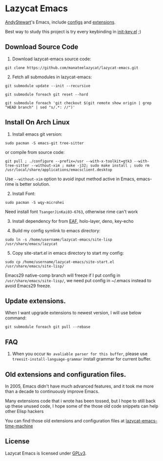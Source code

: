 # Lazycat Emacs

[AndyStewart](http://www.emacswiki.org/emacs/AndyStewart)'s Emacs, include [configs](https://github.com/manateelazycat/lazycat-emacs/tree/master/site-lisp/config) and [extensions](https://github.com/manateelazycat/lazycat-emacs/tree/master/site-lisp/extensions).

Best way to study this project is try every keybinding in [init-key.el](https://github.com/manateelazycat/lazycat-emacs/tree/master/site-lisp/config/init-key.el) ;)

## Download Source Code
1. Download lazycat-emacs source code:
```
git clone https://github.com/manateelazycat/lazycat-emacs.git
```

2. Fetch all submodules in lazycat-emacs:
```
git submodule update --init --recursive

git submodule foreach git reset --hard

git submodule foreach 'git checkout $(git remote show origin | grep "HEAD branch" | sed "s/.*: //")'
```

## Install On Arch Linux
1. Install emacs git version:
```
sudo pacman -S emacs-git tree-sitter
```

or compile from source code:

```
git pull ; ./configure --prefix=/usr --with-x-toolkit=gtk3 --with-tree-sitter --without-xim ; make -j32; sudo make install ; sudo rm /usr/local/share/applications/emacsclient.desktop
```

Use `--without-xim` option to avoid input method active in Emacs, emacs-rime is better solution.

2. Install Font:

```
sudo pacman -S wqy-microhei
```

Need install font `TsangerJinKai03-6763`, otherwise rime can't work

3. Install dependency for from [EAF](https://github.com/manateelazycat/emacs-application-framework), holo-layer, deno, key-echo

4. Build my config symlink to emacs directory:
```
sudo ln -s /home/username/lazycat-emacs/site-lisp /usr/share/emacs/lazycat
```

5. Copy site-start.el in emacs directory to start my config:
```
sudo cp /home/username/lazycat-emacs/site-start.el /usr/share/emacs/site-lisp/
```

Emacs29 native-comp branch will freeze if I put config in `/usr/share/emacs/site-lisp/`, we need put config in ~/.emacs instead to avoid Emacs29 freeze.

## Update extensions.
When I want upgrade extensions to newest version, I will use below command:

```
git submodule foreach git pull --rebase
```

## FAQ
1. When you occur `No avaliable parser for this buffer`, please use `treesit-install-language-grammar` install grammar for current buffer.

## Old extensions and configuration files.
In 2005, Emacs didn't have much advanced features, and it took me more than a decade to continuously improve Emacs.

Many extensions code that i wrote has been tossed, but I hope to still back up these unused code,
I hope some of the those old code snippets can help other Elisp hackers

You can find those old extensions and configuration files at [lazycat-emacs-time-machine](https://github.com/manateelazycat/lazycat-emacs-time-machine)

## License

Lazycat Emacs is licensed under [GPLv3](LICENSE).
